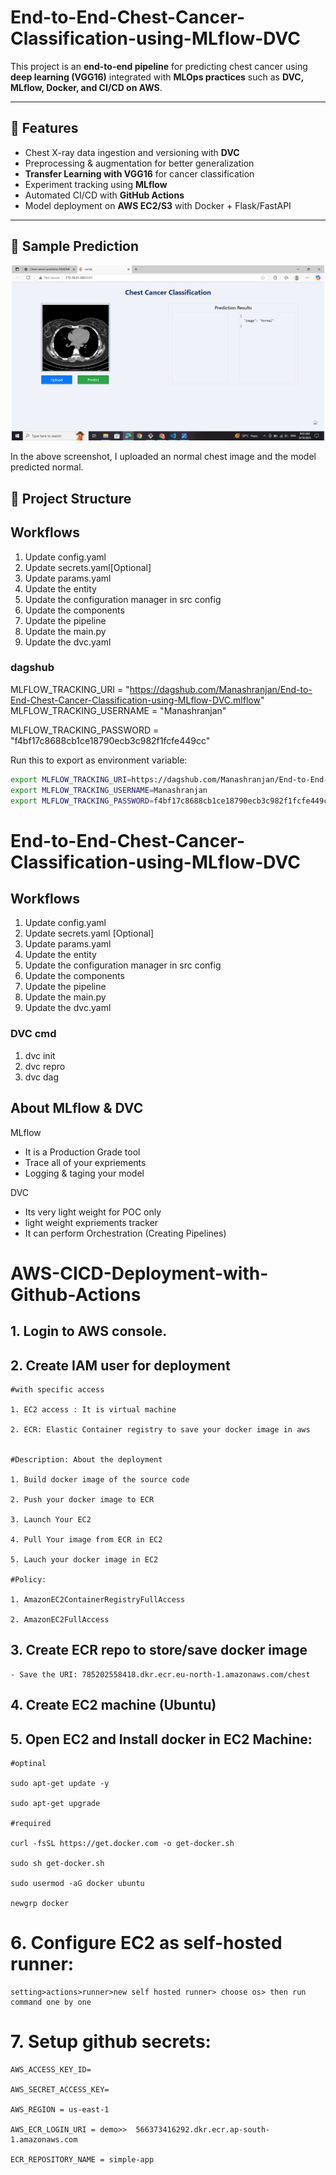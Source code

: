 # End-to-End-Chest-Cancer-Classification-using-MLflow-DVC

This project is an **end-to-end pipeline** for predicting chest cancer using **deep learning (VGG16)** integrated with **MLOps practices** such as **DVC, MLflow, Docker, and CI/CD on AWS**.  

---

## 🚀 Features
- Chest X-ray data ingestion and versioning with **DVC**
- Preprocessing & augmentation for better generalization
- **Transfer Learning with VGG16** for cancer classification
- Experiment tracking using **MLflow**
- Automated CI/CD with **GitHub Actions**
- Model deployment on **AWS EC2/S3** with Docker + Flask/FastAPI

---
<h2>🎯 Sample Prediction</h2>

<p align="center">
  <img src="images/Screenshot (61).png" alt="Sample Prediction" width="500"/>
</p>
In the above screenshot, I uploaded an normal chest image and the model predicted normal.

## 📂 Project Structure


## Workflows
1.	Update config.yaml
2.	Update secrets.yaml[Optional]
3.	Update params.yaml 
4.	Update the entity 
5.	Update the configuration manager in src config
6.	Update the components 
7.	Update the pipeline
8.	Update the main.py
9.	Update the dvc.yaml


### dagshub
MLFLOW_TRACKING_URI = "https://dagshub.com/Manashranjan/End-to-End-Chest-Cancer-Classification-using-MLflow-DVC.mlflow"
MLFLOW_TRACKING_USERNAME = "Manashranjan" 

MLFLOW_TRACKING_PASSWORD = "f4bf17c8688cb1ce18790ecb3c982f1fcfe449cc"

Run this to export as environment variable:
```bash
export MLFLOW_TRACKING_URI=https://dagshub.com/Manashranjan/End-to-End-Chest-Cancer-Classification-using-MLflow-DVC.mlflow
export MLFLOW_TRACKING_USERNAME=Manashranjan
export MLFLOW_TRACKING_PASSWORD=f4bf17c8688cb1ce18790ecb3c982f1fcfe449cc
```

# End-to-End-Chest-Cancer-Classification-using-MLflow-DVC


## Workflows

1. Update config.yaml
2. Update secrets.yaml [Optional]
3. Update params.yaml
4. Update the entity
5. Update the configuration manager in src config
6. Update the components
7. Update the pipeline 
8. Update the main.py
9. Update the dvc.yaml

### DVC cmd

1. dvc init
2. dvc repro
3. dvc dag


## About MLflow & DVC

MLflow

 - It is a Production Grade tool
 - Trace all of your expriements
 - Logging & taging your model


DVC 

 - Its very light weight for POC only
 - light weight expriements tracker
 - It can perform Orchestration (Creating Pipelines)



# AWS-CICD-Deployment-with-Github-Actions

## 1. Login to AWS console.

## 2. Create IAM user for deployment

	#with specific access

	1. EC2 access : It is virtual machine

	2. ECR: Elastic Container registry to save your docker image in aws


	#Description: About the deployment

	1. Build docker image of the source code

	2. Push your docker image to ECR

	3. Launch Your EC2 

	4. Pull Your image from ECR in EC2

	5. Lauch your docker image in EC2

	#Policy:

	1. AmazonEC2ContainerRegistryFullAccess

	2. AmazonEC2FullAccess

	
## 3. Create ECR repo to store/save docker image
    - Save the URI: 785202558418.dkr.ecr.eu-north-1.amazonaws.com/chest

	
## 4. Create EC2 machine (Ubuntu) 

## 5. Open EC2 and Install docker in EC2 Machine:
	
	
	#optinal

	sudo apt-get update -y

	sudo apt-get upgrade
	
	#required

	curl -fsSL https://get.docker.com -o get-docker.sh

	sudo sh get-docker.sh

	sudo usermod -aG docker ubuntu

	newgrp docker
	
# 6. Configure EC2 as self-hosted runner:
    setting>actions>runner>new self hosted runner> choose os> then run command one by one


# 7. Setup github secrets:

    AWS_ACCESS_KEY_ID=

    AWS_SECRET_ACCESS_KEY=

    AWS_REGION = us-east-1

    AWS_ECR_LOGIN_URI = demo>>  566373416292.dkr.ecr.ap-south-1.amazonaws.com

    ECR_REPOSITORY_NAME = simple-app


